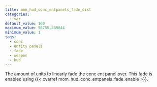 ```yaml
---
title: mom_hud_conc_entpanels_fade_dist
categories:
  - var
default_value: 100
maximum_value: 56755.839844
minimum_value: 1
tags:
  - conc
  - entity panels
  - fade
  - weapon
  - hud
---
```


The amount of units to linearly fade the conc ent panel over. This fade is enabled using {{< cvarref mom_hud_conc_entpanels_fade_enable >}}.
